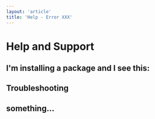 ```yaml
---
layout: 'article'
title: 'Help - Error XXX'
---
```


# Help and Support

## I'm installing a package and I see this:


## Troubleshooting

## something...
